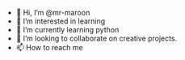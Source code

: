 - 👋 Hi, I’m @mr-maroon
- 👀 I’m interested in learning
- 🌱 I’m currently learning python
- 💞️ I’m looking to collaborate on creative projects.
- 📫 How to reach me 

<!---
mr-maroon/mr-maroon is a ✨ special ✨ repository because its `README.md` (this file) appears on your GitHub profile.
You can click the Preview link to take a look at your changes.
--->
